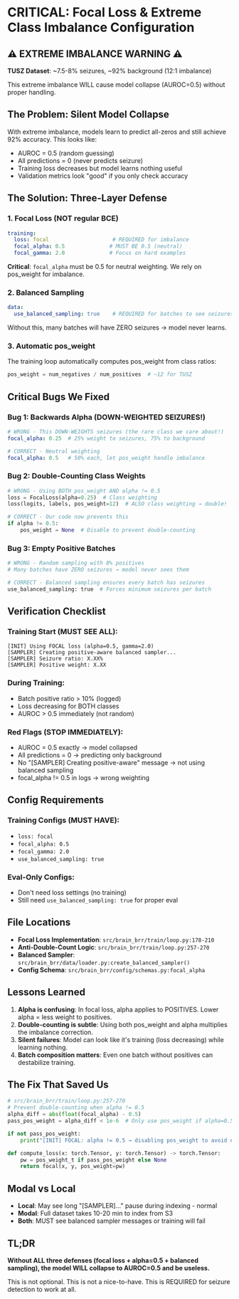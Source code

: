 # CRITICAL: Focal Loss & Extreme Class Imbalance Configuration

## ⚠️ EXTREME IMBALANCE WARNING ⚠️

**TUSZ Dataset**: ~7.5-8% seizures, ~92% background (12:1 imbalance)

This extreme imbalance WILL cause model collapse (AUROC=0.5) without proper handling.

## The Problem: Silent Model Collapse

With extreme imbalance, models learn to predict all-zeros and still achieve 92% accuracy. This looks like:
- AUROC = 0.5 (random guessing)
- All predictions = 0 (never predicts seizure)
- Training loss decreases but model learns nothing useful
- Validation metrics look "good" if you only check accuracy

## The Solution: Three-Layer Defense

### 1. Focal Loss (NOT regular BCE)
```yaml
training:
  loss: focal                    # REQUIRED for imbalance
  focal_alpha: 0.5              # MUST BE 0.5 (neutral)
  focal_gamma: 2.0              # Focus on hard examples
```

**Critical**: `focal_alpha` must be 0.5 for neutral weighting. We rely on pos_weight for imbalance.

### 2. Balanced Sampling
```yaml
data:
  use_balanced_sampling: true    # REQUIRED for batches to see seizures
```

Without this, many batches will have ZERO seizures → model never learns.

### 3. Automatic pos_weight
The training loop automatically computes pos_weight from class ratios:
```python
pos_weight = num_negatives / num_positives  # ~12 for TUSZ
```

## Critical Bugs We Fixed

### Bug 1: Backwards Alpha (DOWN-WEIGHTED SEIZURES!)
```yaml
# WRONG - This DOWN-WEIGHTS seizures (the rare class we care about!)
focal_alpha: 0.25  # 25% weight to seizures, 75% to background

# CORRECT - Neutral weighting
focal_alpha: 0.5   # 50% each, let pos_weight handle imbalance
```

### Bug 2: Double-Counting Class Weights
```python
# WRONG - Using BOTH pos_weight AND alpha != 0.5
loss = FocalLoss(alpha=0.25)  # Class weighting
loss(logits, labels, pos_weight=12)  # ALSO class weighting → double!

# CORRECT - Our code now prevents this
if alpha != 0.5:
    pos_weight = None  # Disable to prevent double-counting
```

### Bug 3: Empty Positive Batches
```python
# WRONG - Random sampling with 8% positives
# Many batches have ZERO seizures → model never sees them

# CORRECT - Balanced sampling ensures every batch has seizures
use_balanced_sampling: true  # Forces minimum seizures per batch
```

## Verification Checklist

### Training Start (MUST SEE ALL):
```
[INIT] Using FOCAL loss (alpha=0.5, gamma=2.0)
[SAMPLER] Creating positive-aware balanced sampler...
[SAMPLER] Seizure ratio: X.XX%
[SAMPLER] Positive weight: X.XX
```

### During Training:
- Batch positive ratio > 10% (logged)
- Loss decreasing for BOTH classes
- AUROC > 0.5 immediately (not random)

### Red Flags (STOP IMMEDIATELY):
- AUROC = 0.5 exactly → model collapsed
- All predictions = 0 → predicting only background
- No "[SAMPLER] Creating positive-aware" message → not using balanced sampling
- focal_alpha != 0.5 in logs → wrong weighting

## Config Requirements

### Training Configs (MUST HAVE):
- `loss: focal`
- `focal_alpha: 0.5`
- `focal_gamma: 2.0`
- `use_balanced_sampling: true`

### Eval-Only Configs:
- Don't need loss settings (no training)
- Still need `use_balanced_sampling: true` for proper eval

## File Locations

- **Focal Loss Implementation**: `src/brain_brr/train/loop.py:178-210`
- **Anti-Double-Count Logic**: `src/brain_brr/train/loop.py:257-270`
- **Balanced Sampler**: `src/brain_brr/data/loader.py:create_balanced_sampler()`
- **Config Schema**: `src/brain_brr/config/schemas.py:focal_alpha`

## Lessons Learned

1. **Alpha is confusing**: In focal loss, alpha applies to POSITIVES. Lower alpha = less weight to positives.
2. **Double-counting is subtle**: Using both pos_weight and alpha multiplies the imbalance correction.
3. **Silent failures**: Model can look like it's training (loss decreasing) while learning nothing.
4. **Batch composition matters**: Even one batch without positives can destabilize training.

## The Fix That Saved Us

```python
# src/brain_brr/train/loop.py:257-270
# Prevent double-counting when alpha != 0.5
alpha_diff = abs(float(focal_alpha) - 0.5)
pass_pos_weight = alpha_diff < 1e-6  # Only use pos_weight if alpha=0.5

if not pass_pos_weight:
    print("[INIT] FOCAL: alpha != 0.5 → disabling pos_weight to avoid double-counting")

def compute_loss(x: torch.Tensor, y: torch.Tensor) -> torch.Tensor:
    pw = pos_weight_t if pass_pos_weight else None
    return focal(x, y, pos_weight=pw)
```

## Modal vs Local

- **Local**: May see long "[SAMPLER]..." pause during indexing - normal
- **Modal**: Full dataset takes 10-20 min to index from S3
- **Both**: MUST see balanced sampler messages or training will fail

## TL;DR

**Without ALL three defenses (focal loss + alpha=0.5 + balanced sampling), the model WILL collapse to AUROC=0.5 and be useless.**

This is not optional. This is not a nice-to-have. This is REQUIRED for seizure detection to work at all.